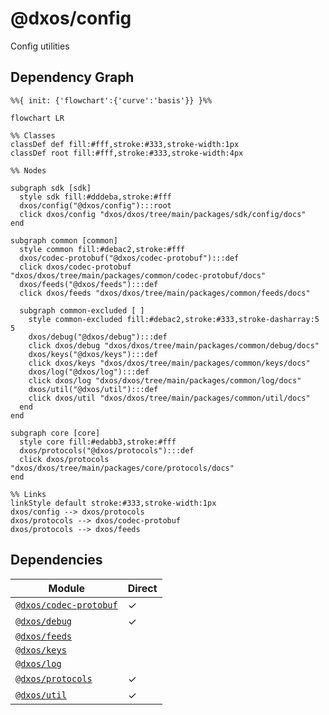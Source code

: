 # @dxos/config

Config utilities

## Dependency Graph

```mermaid
%%{ init: {'flowchart':{'curve':'basis'}} }%%

flowchart LR

%% Classes
classDef def fill:#fff,stroke:#333,stroke-width:1px
classDef root fill:#fff,stroke:#333,stroke-width:4px

%% Nodes

subgraph sdk [sdk]
  style sdk fill:#dddeba,stroke:#fff
  dxos/config("@dxos/config"):::root
  click dxos/config "dxos/dxos/tree/main/packages/sdk/config/docs"
end

subgraph common [common]
  style common fill:#debac2,stroke:#fff
  dxos/codec-protobuf("@dxos/codec-protobuf"):::def
  click dxos/codec-protobuf "dxos/dxos/tree/main/packages/common/codec-protobuf/docs"
  dxos/feeds("@dxos/feeds"):::def
  click dxos/feeds "dxos/dxos/tree/main/packages/common/feeds/docs"

  subgraph common-excluded [ ]
    style common-excluded fill:#debac2,stroke:#333,stroke-dasharray:5 5
    dxos/debug("@dxos/debug"):::def
    click dxos/debug "dxos/dxos/tree/main/packages/common/debug/docs"
    dxos/keys("@dxos/keys"):::def
    click dxos/keys "dxos/dxos/tree/main/packages/common/keys/docs"
    dxos/log("@dxos/log"):::def
    click dxos/log "dxos/dxos/tree/main/packages/common/log/docs"
    dxos/util("@dxos/util"):::def
    click dxos/util "dxos/dxos/tree/main/packages/common/util/docs"
  end
end

subgraph core [core]
  style core fill:#edabb3,stroke:#fff
  dxos/protocols("@dxos/protocols"):::def
  click dxos/protocols "dxos/dxos/tree/main/packages/core/protocols/docs"
end

%% Links
linkStyle default stroke:#333,stroke-width:1px
dxos/config --> dxos/protocols
dxos/protocols --> dxos/codec-protobuf
dxos/protocols --> dxos/feeds
```

## Dependencies

| Module | Direct |
|---|---|
| [`@dxos/codec-protobuf`](../../../common/codec-protobuf/docs/README.md) | &check; |
| [`@dxos/debug`](../../../common/debug/docs/README.md) | &check; |
| [`@dxos/feeds`](../../../common/feeds/docs/README.md) |  |
| [`@dxos/keys`](../../../common/keys/docs/README.md) |  |
| [`@dxos/log`](../../../common/log/docs/README.md) |  |
| [`@dxos/protocols`](../../../core/protocols/docs/README.md) | &check; |
| [`@dxos/util`](../../../common/util/docs/README.md) | &check; |
